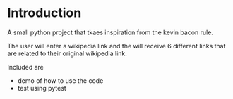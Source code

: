 # Introduction 

A small python project that tkaes inspiration from the kevin bacon rule.

The user will enter a wikipedia link and the will receive 6 different links that are related to their original wikipedia link.

Included are 
- demo of how to use the code
- test using pytest
